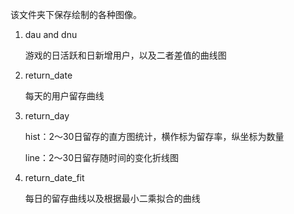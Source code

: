 该文件夹下保存绘制的各种图像。

1. dau and dnu

   游戏的日活跃和日新增用户，以及二者差值的曲线图

2. return_date

   每天的用户留存曲线

3. return_day

   hist：2～30日留存的直方图统计，横作标为留存率，纵坐标为数量

   line：2～30日留存随时间的变化折线图

4. return_date_fit

   每日的留存曲线以及根据最小二乘拟合的曲线